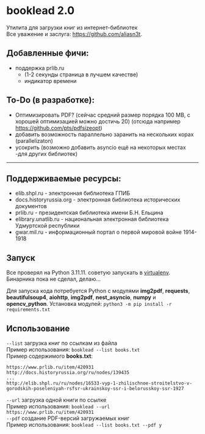# booklead 2.0
Утилита для загрузки книг из интернет-библиотек  
Все уважение и заслуга: https://github.com/aliasn3t.   
## Добавленные фичи: 
- поддержка prlib.ru
  - (1-2 секунды страница в лучшем качестве)
  - индикатор времени
## To-Do (в разработке):
- Оптимизировать PDF? (сейчас средний размер порядка 100 MB, с хорошей оптимизацией можно достичь 20) (отсюда например https://github.com/pts/pdfsizeopt)
- добавить возможность параллельно заранить на нескольких корах (parallelizaton)
- усокрить (возможно добавить asyncio ещё на некоторых местах -для других библиотек)
------------
## Поддерживаемые ресурсы:

* elib.shpl.ru - электронная библиотека ГПИБ
* docs.historyrussia.org - электронная библиотека исторических документов
* prlib.ru - президентская библиотека имени Б.Н. Ельцина
* elibrary.unatlib.ru - национальная электронная библиотека Удмуртской республики
* gwar.mil.ru - информационный портал о первой мировой войне 1914-1918

## Запуск
Все проверял на Python 3.11.11. советую запускать в [virtualenv](https://docs.python.org/3/library/venv.html).  
Бинарника пока не сделал, делаю...
<!-- Для **Windows** доступны бинарные сборки в разделе [Releases](https://github.com/aliasn3t/booklead/releases)  -->
Для запуска кода потребуется Python с модулями **img2pdf**, **requests**, **beautifulsoup4**, **aiohttp**, **img2pdf**, **nest_asyncio**, **numpy** и **opencv_python**.
Установка модулей: `python3 -m pip install -r requirements.txt`  

## Использование

`--list` загрузка книг по ссылкам из файла  
Пример использования: `booklead --list books.txt`  
Пример содержимого **books.txt**:  
```
https://www.prlib.ru/item/420931
http://docs.historyrussia.org/ru/nodes/139435
...
http://elib.shpl.ru/ru/nodes/16533-vyp-1-zhilischnoe-stroitelstvo-v-gorodskih-poseleniyah-rsfsr-ukrainskoy-ssr-i-belorusskoy-ssr-1927
```
`--url` загрузка одной книги по ссылке  
Пример использования: `booklead --url https://www.prlib.ru/item/420931`  
`--pdf` создание PDF-версий загружаемых книг  
Пример использования: `booklead --list books.txt --pdf y`  
